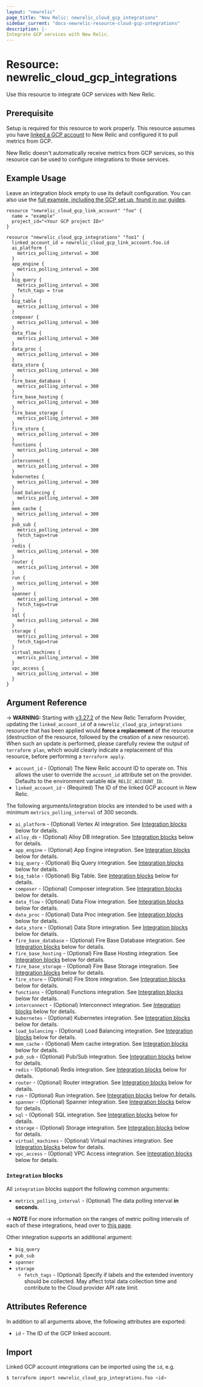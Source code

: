 ```yaml
---
layout: "newrelic"
page_title: "New Relic: newrelic_cloud_gcp_integrations"
sidebar_current: "docs-newrelic-resource-cloud-gcp-integrations"
description: |-
Integrate GCP services with New Relic.
---
```


# Resource: newrelic_cloud_gcp_integrations

Use this resource to integrate GCP services with New Relic.

## Prerequisite

Setup is required for this resource to work properly. This resource assumes you have [linked a GCP account](cloud_gcp_link_account.html) to New Relic and configured it to pull metrics from GCP.

New Relic doesn't automatically receive metrics from GCP services, so this resource can be used to configure integrations to those services.

## Example Usage

Leave an integration block empty to use its default configuration. You can also use the [full example, including the GCP set up, found in our guides](https://registry.terraform.io/providers/newrelic/newrelic/latest/docs/guides/cloud_integrations_guide#gcp).

```hcl
resource "newrelic_cloud_gcp_link_account" "foo" {
  name = "example"
  project_id="<Your GCP project ID>"
}

resource "newrelic_cloud_gcp_integrations" "foo1" {
  linked_account_id = newrelic_cloud_gcp_link_account.foo.id
  ai_platform {
    metrics_polling_interval = 300
  }
  app_engine {
    metrics_polling_interval = 300
  }
  big_query {
    metrics_polling_interval = 300
    fetch_tags = true
  }
  big_table {
    metrics_polling_interval = 300
  }
  composer {
    metrics_polling_interval = 300
  }
  data_flow {
    metrics_polling_interval = 300
  }
  data_proc {
    metrics_polling_interval = 300
  }
  data_store {
    metrics_polling_interval = 300
  }
  fire_base_database {
    metrics_polling_interval = 300
  }
  fire_base_hosting {
    metrics_polling_interval = 300
  }
  fire_base_storage {
    metrics_polling_interval = 300
  }
  fire_store {
    metrics_polling_interval = 300
  }
  functions {
    metrics_polling_interval = 300
  }
  interconnect {
    metrics_polling_interval = 300
  }
  kubernetes {
    metrics_polling_interval = 300
  }
  load_balancing {
    metrics_polling_interval = 300
  }
  mem_cache {
    metrics_polling_interval = 300
  }
  pub_sub {
    metrics_polling_interval = 300
    fetch_tags=true
  }
  redis {
    metrics_polling_interval = 300
  }
  router {
    metrics_polling_interval = 300
  }
  run {
    metrics_polling_interval = 300
  }
  spanner {
    metrics_polling_interval = 300
    fetch_tags=true
  }
  sql {
    metrics_polling_interval = 300
  }
  storage {
    metrics_polling_interval = 300
    fetch_tags=true
  }
  virtual_machines {
    metrics_polling_interval = 300
  }
  vpc_access {
    metrics_polling_interval = 300
  }
}
```

## Argument Reference

-> **WARNING:** Starting with [v3.27.2](https://registry.terraform.io/providers/newrelic/newrelic/3.27.2) of the New Relic Terraform Provider, updating the `linked_account_id` of a `newrelic_cloud_gcp_integrations` resource that has been applied would **force a replacement** of the resource (destruction of the resource, followed by the creation of a new resource). When such an update is performed, please carefully review the output of `terraform plan`, which would clearly indicate a replacement of this resource, before performing a `terraform apply`.

- `account_id` - (Optional) The New Relic account ID to operate on. This allows the user to override the `account_id` attribute set on the provider. Defaults to the environment variable `NEW_RELIC_ACCOUNT_ID`.
- `linked_account_id` - (Required) The ID of the linked GCP account in New Relic.

The following arguments/integration blocks are intended to be used with a minimum `metrics_polling_interval` of 300 seconds.

- `ai_platform` - (Optional) Vertex AI integration. See [Integration blocks](#integration-blocks) below for details.
- `alloy_db` - (Optional) Alloy DB integration. See [Integration blocks](#integration-blocks) below for details.
- `app_engine` - (Optional) App Engine integration. See [Integration blocks](#integration-blocks) below for details.
- `big_query` - (Optional) Biq Query integration. See [Integration blocks](#integration-blocks) below for details.
- `big_table` - (Optional) Big Table. See [Integration blocks](#integration-blocks) below for details.
- `composer` - (Optional) Composer integration. See [Integration blocks](#integration-blocks) below for details.
- `data_flow` - (Optional) Data Flow integration. See [Integration blocks](#integration-blocks) below for details.
- `data_proc` - (Optional) Data Proc integration. See [Integration blocks](#integration-blocks) below for details.
- `data_store` - (Optional) Data Store integration. See [Integration blocks](#integration-blocks) below for details.
- `fire_base_database` - (Optional) Fire Base Database integration. See [Integration blocks](#integration-blocks) below for details.
- `fire_base_hosting` - (Optional) Fire Base Hosting integration. See [Integration blocks](#integration-blocks) below for details.
- `fire_base_storage` - (Optional) Fire Base Storage integration. See [Integration blocks](#integration-blocks) below for details.
- `fire_store` - (Optional) Fire Store integration. See [Integration blocks](#integration-blocks) below for details.
- `functions` - (Optional) Functions integration. See [Integration blocks](#integration-blocks) below for details.
- `interconnect` - (Optional) Interconnect integration. See [Integration blocks](#integration-blocks) below for details.
- `kubernetes` - (Optional) Kubernetes integration. See [Integration blocks](#integration-blocks) below for details.
- `load_balancing` - (Optional) Load Balancing integration. See [Integration blocks](#integration-blocks) below for details.
- `mem_cache` - (Optional) Mem cache integration. See [Integration blocks](#integration-blocks) below for details.
- `pub_sub` - (Optional) Pub/Sub integration. See [Integration blocks](#integration-blocks) below for details.
- `redis` - (Optional) Redis integration. See [Integration blocks](#integration-blocks) below for details.
- `router` - (Optional) Router integration. See [Integration blocks](#integration-blocks) below for details.
- `run` - (Optional) Run integration. See [Integration blocks](#integration-blocks) below for details.
- `spanner` - (Optional) Spanner integration. See [Integration blocks](#integration-blocks) below for details.
- `sql` - (Optional) SQL integration. See [Integration blocks](#integration-blocks) below for details.
- `storage` - (Optional) Storage integration. See [Integration blocks](#integration-blocks) below for details.
- `virtual_machines` - (Optional) Virtual machines integration. See [Integration blocks](#integration-blocks) below for details.
- `vpc_access` - (Optional) VPC Access integration. See [Integration blocks](#integration-blocks) below for details.

### `Integration` blocks

All `integration` blocks support the following common arguments:

- `metrics_polling_interval` - (Optional) The data polling interval **in seconds**.

-> **NOTE** For more information on the ranges of metric polling intervals of each of these integrations, head over to [this page](https://docs.newrelic.com/docs/infrastructure/google-cloud-platform-integrations/get-started/introduction-google-cloud-platform-integrations/).

Other integration supports an additional argument:

- `big_query`
- `pub_sub`
- `spanner`
- `storage`
  - `fetch_tags` - (Optional) Specify if labels and the extended inventory should be collected. May affect total data collection time and contribute to the Cloud provider API rate limit.

## Attributes Reference

In addition to all arguments above, the following attributes are exported:

- `id` - The ID of the GCP linked account.

## Import

Linked GCP account integrations can be imported using the `id`, e.g.

```bash
$ terraform import newrelic_cloud_gcp_integrations.foo <id>
```
